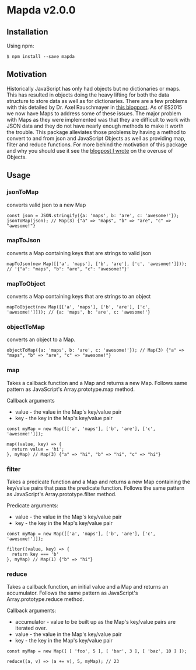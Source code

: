 # Mapda v2.0.0

## Installation

Using npm:

```
$ npm install --save mapda
```

## Motivation

Historically JavaScript has only had objects but no dictionaries or maps. This has resulted in objects doing the heavy lifting for both the data structure to store data as well as for dictionaries. There are a few problems with this detailed by Dr. Axel Rauschmayer in [this blogpost](http://2ality.com/2012/01/objects-as-maps.html). As of ES2015 we now have Maps to address some of these issues. The major problem with Maps as they were implemented was that they are difficult to work with JSON data and they do not have nearly enough methods to make it worth the trouble. This package alleviates those problems by having a method to convert to and from json and JavaScript Objects as well as providing map, filter and reduce functions. For more behind the motivation of this package and why you should use it see the [blogpost I wrote]() on the overuse of Objects.

## Usage

### jsonToMap

converts valid json to a new Map

```
const json = JSON.stringify({a: 'maps', b: 'are', c: 'awesome!'});
jsonToMap(json); // Map(3) {"a" => "maps", "b" => "are", "c" => "awesome!"}
```

### mapToJson

converts a Map containing keys that are strings to valid json

```
mapToJson(new Map([['a', 'maps'], ['b', 'are'], ['c', 'awesome!']])); // '{"a": "maps", "b": "are", "c": "awesome!"}'
```

### mapToObject

converts a Map containing keys that are strings to an object

```
mapToObject(new Map([['a', 'maps'], ['b', 'are'], ['c', 'awesome!']])); // {a: 'maps', b: 'are', c: 'awesome!'}
```

### objectToMap

converts an object to a Map.

```
objectToMap({a: 'maps', b: 'are', c: 'awesome!'}); // Map(3) {"a" => "maps", "b" => "are", "c" => "awesome!"}
```

### map

Takes a callback function and a Map and returns a new Map. Follows same pattern as JavaScript's Array.prototype.map method.

Callback arguments

* value - the value in the Map's key/value pair 
* key - the key in the Map's key/value pair

```
const myMap = new Map([['a', 'maps'], ['b', 'are'], ['c', 'awesome!']]);

map((value, key) => {
  return value = 'hi';
}, myMap) // Map(3) {"a" => "hi", "b" => "hi", "c" => "hi"}
```

### filter

Takes a predicate function and a Map and returns a new Map containing the key/value pairs that pass the predicate function. Follows the same pattern as JavaScript's Array.prototype.filter method.

Predicate arguments:
* value - the value in the Map's key/value pair 
* key - the key in the Map's key/value pair

```
const myMap = new Map([['a', 'maps'], ['b', 'are'], ['c', 'awesome!']]);

filter((value, key) => {
  return key === 'b'
}, myMap) // Map(1) {"b" => "hi"}
```

### reduce

Takes a callback function, an initial value and a Map and returns an accumulator. Follows the same pattern as JavaScript's Array.prototype.reduce method.

Callback arguments:
* accumulator - value to be built up as the Map's key/value pairs are iterated over.
* value - the value in the Map's key/value pair 
* key - the key in the Map's key/value pair

```
const myMap = new Map([ [ 'foo', 5 ], [ 'bar', 3 ], [ 'baz', 10 ] ]);

reduce((a, v) => (a += v), 5, myMap); // 23
```